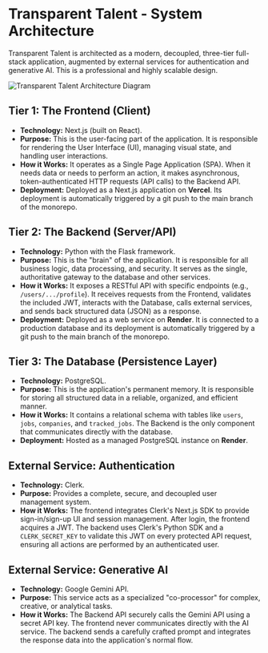 # Transparent Talent - System Architecture

Transparent Talent is architected as a modern, decoupled, three-tier full-stack application, augmented by external services for authentication and generative AI. This is a professional and highly scalable design.

![Transparent Talent Architecture Diagram](https://i.imgur.com/L1h2eU3.png)

## Tier 1: The Frontend (Client)

*   **Technology:** Next.js (built on React).
*   **Purpose:** This is the user-facing part of the application. It is responsible for rendering the User Interface (UI), managing visual state, and handling user interactions.
*   **How it Works:** It operates as a Single Page Application (SPA). When it needs data or needs to perform an action, it makes asynchronous, token-authenticated HTTP requests (API calls) to the Backend API.
*   **Deployment:** Deployed as a Next.js application on **Vercel**. Its deployment is automatically triggered by a git push to the main branch of the monorepo.

## Tier 2: The Backend (Server/API)

*   **Technology:** Python with the Flask framework.
*   **Purpose:** This is the "brain" of the application. It is responsible for all business logic, data processing, and security. It serves as the single, authoritative gateway to the database and other services.
*   **How it Works:** It exposes a RESTful API with specific endpoints (e.g., `/users/.../profile`). It receives requests from the Frontend, validates the included JWT, interacts with the Database, calls external services, and sends back structured data (JSON) as a response.
*   **Deployment:** Deployed as a web service on **Render**. It is connected to a production database and its deployment is automatically triggered by a git push to the main branch of the monorepo.

## Tier 3: The Database (Persistence Layer)

*   **Technology:** PostgreSQL.
*   **Purpose:** This is the application's permanent memory. It is responsible for storing all structured data in a reliable, organized, and efficient manner.
*   **How it Works:** It contains a relational schema with tables like `users`, `jobs`, `companies`, and `tracked_jobs`. The Backend is the only component that communicates directly with the database.
*   **Deployment:** Hosted as a managed PostgreSQL instance on **Render**.

## External Service: Authentication

*   **Technology:** Clerk.
*   **Purpose:** Provides a complete, secure, and decoupled user management system.
*   **How it Works:** The frontend integrates Clerk's Next.js SDK to provide sign-in/sign-up UI and session management. After login, the frontend acquires a JWT. The backend uses Clerk's Python SDK and a `CLERK_SECRET_KEY` to validate this JWT on every protected API request, ensuring all actions are performed by an authenticated user.

## External Service: Generative AI

*   **Technology:** Google Gemini API.
*   **Purpose:** This service acts as a specialized "co-processor" for complex, creative, or analytical tasks.
*   **How it Works:** The Backend API securely calls the Gemini API using a secret API key. The frontend never communicates directly with the AI service. The backend sends a carefully crafted prompt and integrates the response data into the application's normal flow.